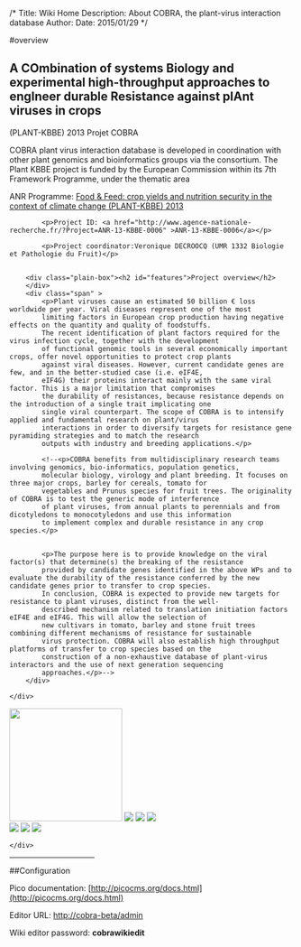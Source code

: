 /*
Title: Wiki Home
Description: About COBRA, the plant-virus interaction database
Author:
Date: 2015/01/29
*/

#overview
		
		
<div class="col-md-6" >
	<div class="column-padding no-right-margin">
		<div class="plain-box"><h2 id="features">A COmbination of systems Biology and experimental high-throughput approaches to engIneer durable Resistance against plAnt viruses in crops</h2>
		</div>
			<p>(PLANT-KBBE) 2013 										Projet COBRA</p>
			<p>COBRA plant virus interaction database is developed in coordination with other plant genomics and 										bioinformatics groups via the  consortium. The Plant KBBE project is funded by the 										European Commission within its 7th Framework Programme, under the thematic area 						</p>
			<p>ANR Programme: <a href="http://www.agence-nationale-recherche.fr/en/funded-projects/?tx_lwmsuivibilan_pi1[Programme]=843">Food & Feed: crop yields and nutrition security in the context of climate change (PLANT-KBBE) 2013</a></p>

			<p>Project ID: <a href="http://www.agence-nationale-recherche.fr/?Project=ANR-13-KBBE-0006" >ANR-13-KBBE-0006</a></p>

			<p>Project coordinator:Veronique DECROOCQ (UMR 1332 Biologie et Pathologie du Fruit)</p>
		
		
		<div class="plain-box"><h2 id="features">Project overview</h2>
		</div>
		<div class="span" >
			<p>Plant viruses cause an estimated 50 billion € loss worldwide per year. Viral diseases represent one of the most
			limiting factors in European crop production having negative effects on the quantity and quality of foodstuffs. 
			The recent identification of plant factors required for the virus infection cycle, together with the development 
			of functional genomic tools in several economically important crops, offer novel opportunities to protect crop plants 
			against viral diseases. However, current candidate genes are few, and in the better-studied case (i.e. eIF4E, 
			eIF4G) their proteins interact mainly with the same viral factor. This is a major limitation that compromises 
			the durability of resistances, because resistance depends on the introduction of a single trait implicating one 
			single viral counterpart. The scope of COBRA is to intensify applied and fundamental research on plant/virus 
			interactions in order to diversify targets for resistance gene pyramiding strategies and to match the research 
			outputs with industry and breeding applications.</p>

			<!--<p>COBRA benefits from multidisciplinary research teams involving genomics, bio-informatics, population genetics, 
			molecular biology, virology and plant breeding. It focuses on three major crops, barley for cereals, tomato for 
			vegetables and Prunus species for fruit trees. The originality of COBRA is to test the generic mode of interference 
			of plant viruses, from annual plants to perennials and from dicotyledons to monocotyledons and use this information 
			to implement complex and durable resistance in any crop species.</p>


			<p>The purpose here is to provide knowledge on the viral factor(s) that determine(s) the breaking of the resistance 
			provided by candidate genes identified in the above WPs and to evaluate the durability of the resistance conferred by the new candidate genes prior to transfer to crop species.
			In conclusion, COBRA is expected to provide new targets for resistance to plant viruses, distinct from the well- 
			described mechanism related to translation initiation factors eIF4E and eIF4G. This will allow the selection of 
			new cultivars in tomato, barley and stone fruit trees combining different mechanisms of resistance for sustainable 
			virus protection. COBRA will also establish high throughput platforms of transfer to crop species based on the 
			construction of a non-exhaustive database of plant-virus interactors and the use of next generation sequencing 
			approaches.</p>-->
		</div>
		
	</div>
</div>
<!---#COBRA Funding And Partners-->
<div class="col-md-6" >
	<div class="col-md-6" >
				<img src="/database/images/new_INRA.png" width="200"/>
				<img src="/database/images/noordsat.jpg" />
				<img src="/database/images/jki.gif"  />
				<img src="/database/images/ipk.png" />
	</div>
	<div class="col-md-6" >
				<img src="/database/images/cgfb.jpg"/>
				<img src="/database/images/abiopep3.jpg" />
				<img src="/database/images/LOGO_CSIC.jpg" />
				
	</div>
</div>
<hr size=4 width=30% align=center> 



<!---<div id="topSplitBox-Right">
	<h3>COBRA Funding And Partners</h3>
		<div id="partnerImages">
			<a target='_blank' href='http://www.nih.gov/' title='National Institutes of Health'><img src="/database/images/new_INRA.png" width="240"/></a>
			<a target='_blank' href='http://www.nih.gov/' title='National Institutes of Health'><img src="/database/images/noordsat.jpg"  height="136" width="240"/></a>
			<a target='_blank' href='http://www.nih.gov/' title='National Institutes of Health'><img src="/database/images/jki.gif"  height="136" width="240"/></a>
			<a target='_blank' href='http://www.nih.gov/' title='National Institutes of Health'><img src="/database/images/cgfb.jpg" height="136" width="240"/></a>
			<a target='_blank' href='http://www.nih.gov/' title='National Institutes of Health'><img src="/database/images/abiopep3.jpg" height="136" width="240"/></a>
			<a target='_blank' href='http://www.nih.gov/' title='National Institutes of Health'><img src="/database/images/LOGO_CSIC.jpg" height="136" width="240"/></a>
			<a target='_blank' href='http://www.nih.gov/' title='National Institutes of Health'><img src="/database/images/ipk.png" height="136" width="240"/></a> 	  
		</div>
	<div><a class='partners' href='http://wiki.thebiogrid.org/doku.php/partners' title='Additional BioGRID Partners'>more partners</a></div>
</div>-->

##Configuration

Pico documentation: [http://picocms.org/docs.html](http://picocms.org/docs.html)

Editor URL: [http://cobra-beta/admin](/admin)

Wiki editor password: **cobrawikiedit**








